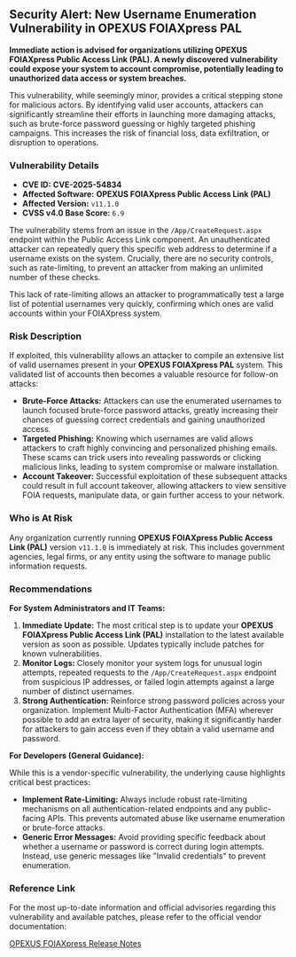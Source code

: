 ## Security Alert: New **Username Enumeration** Vulnerability in **OPEXUS FOIAXpress PAL**

**Immediate action is advised for organizations utilizing OPEXUS FOIAXpress Public Access Link (PAL). A newly discovered vulnerability could expose your system to account compromise, potentially leading to unauthorized data access or system breaches.**

This vulnerability, while seemingly minor, provides a critical stepping stone for malicious actors. By identifying valid user accounts, attackers can significantly streamline their efforts in launching more damaging attacks, such as brute-force password guessing or highly targeted phishing campaigns. This increases the risk of financial loss, data exfiltration, or disruption to operations.

### Vulnerability Details

*   **CVE ID:** **CVE-2025-54834**
*   **Affected Software:** **OPEXUS FOIAXpress Public Access Link (PAL)**
*   **Affected Version:** `v11.1.0`
*   **CVSS v4.0 Base Score:** `6.9`

The vulnerability stems from an issue in the `/App/CreateRequest.aspx` endpoint within the Public Access Link component. An unauthenticated attacker can repeatedly query this specific web address to determine if a username exists on the system. Crucially, there are no security controls, such as rate-limiting, to prevent an attacker from making an unlimited number of these checks.

This lack of rate-limiting allows an attacker to programmatically test a large list of potential usernames very quickly, confirming which ones are valid accounts within your FOIAXpress system.

### Risk Description

If exploited, this vulnerability allows an attacker to compile an extensive list of valid usernames present in your **OPEXUS FOIAXpress PAL** system. This validated list of accounts then becomes a valuable resource for follow-on attacks:

*   **Brute-Force Attacks:** Attackers can use the enumerated usernames to launch focused brute-force password attacks, greatly increasing their chances of guessing correct credentials and gaining unauthorized access.
*   **Targeted Phishing:** Knowing which usernames are valid allows attackers to craft highly convincing and personalized phishing emails. These scams can trick users into revealing passwords or clicking malicious links, leading to system compromise or malware installation.
*   **Account Takeover:** Successful exploitation of these subsequent attacks could result in full account takeover, allowing attackers to view sensitive FOIA requests, manipulate data, or gain further access to your network.

### Who is At Risk

Any organization currently running **OPEXUS FOIAXpress Public Access Link (PAL)** version `v11.1.0` is immediately at risk. This includes government agencies, legal firms, or any entity using the software to manage public information requests.

### Recommendations

**For System Administrators and IT Teams:**

1.  **Immediate Update:** The most critical step is to update your **OPEXUS FOIAXpress Public Access Link (PAL)** installation to the latest available version as soon as possible. Updates typically include patches for known vulnerabilities.
2.  **Monitor Logs:** Closely monitor your system logs for unusual login attempts, repeated requests to the `/App/CreateRequest.aspx` endpoint from suspicious IP addresses, or failed login attempts against a large number of distinct usernames.
3.  **Strong Authentication:** Reinforce strong password policies across your organization. Implement Multi-Factor Authentication (MFA) wherever possible to add an extra layer of security, making it significantly harder for attackers to gain access even if they obtain a valid username and password.

**For Developers (General Guidance):**

While this is a vendor-specific vulnerability, the underlying cause highlights critical best practices:

*   **Implement Rate-Limiting:** Always include robust rate-limiting mechanisms on all authentication-related endpoints and any public-facing APIs. This prevents automated abuse like username enumeration or brute-force attacks.
*   **Generic Error Messages:** Avoid providing specific feedback about whether a username or password is correct during login attempts. Instead, use generic messages like "Invalid credentials" to prevent enumeration.

### Reference Link

For the most up-to-date information and official advisories regarding this vulnerability and available patches, please refer to the official vendor documentation:

[OPEXUS FOIAXpress Release Notes](https://docs.opexustech.com/docs/foiaxpress/11.12.0/FOIAXpress_Release_notes_11.12.3.0.pdf)